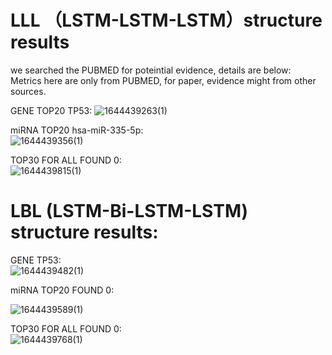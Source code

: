 # LLL （LSTM-LSTM-LSTM）structure results
we searched the PUBMED for poteintial evidence, details are below:  
Metrics here are only from PUBMED, for paper, evidence might from other sources.

GENE TOP20  TP53:
![1644439263(1)](https://user-images.githubusercontent.com/33061177/153286330-8ed7c308-a7ab-4a17-8e65-3e2e1549404a.jpg)  

    
miRNA TOP20  hsa-miR-335-5p:  
![1644439356(1)](https://user-images.githubusercontent.com/33061177/153286531-68b17908-e43f-498d-a274-f1f5264dde5c.jpg)  


TOP30 FOR ALL FOUND 0:  
![1644439815(1)](https://user-images.githubusercontent.com/33061177/153287654-e98421ad-adf7-4b62-8f25-168ad56b0491.jpg)

# LBL (LSTM-Bi-LSTM-LSTM) structure results:  
GENE TP53:  
![1644439482(1)](https://user-images.githubusercontent.com/33061177/153286808-f205f5b7-6130-4372-bbcb-7c8648de4206.jpg)  

miRNA TOP20 FOUND 0:

![1644439589(1)](https://user-images.githubusercontent.com/33061177/153287077-457f2109-2116-46f8-a73b-2f87a15b62bf.jpg)


TOP30 FOR ALL FOUND 0:  
![1644439768(1)](https://user-images.githubusercontent.com/33061177/153287587-cb184cdd-2873-4db4-af96-6b7a825db795.jpg)

